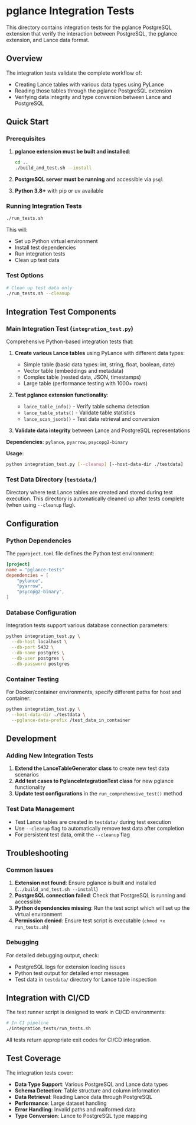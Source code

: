 # pglance Integration Tests

This directory contains integration tests for the pglance PostgreSQL extension that verify the interaction between PostgreSQL, the pglance extension, and Lance data format.

## Overview

The integration tests validate the complete workflow of:
- Creating Lance tables with various data types using PyLance
- Reading those tables through the pglance PostgreSQL extension
- Verifying data integrity and type conversion between Lance and PostgreSQL

## Quick Start

### Prerequisites

1. **pglance extension must be built and installed**:
   ```bash
   cd ..
   ./build_and_test.sh --install
   ```

2. **PostgreSQL server must be running** and accessible via `psql`

3. **Python 3.8+** with pip or uv available

### Running Integration Tests

```bash
./run_tests.sh
```

This will:
- Set up Python virtual environment
- Install test dependencies
- Run integration tests
- Clean up test data

### Test Options

```bash
# Clean up test data only
./run_tests.sh --cleanup
```

## Integration Test Components

### Main Integration Test (`integration_test.py`)

Comprehensive Python-based integration tests that:

1. **Create various Lance tables** using PyLance with different data types:
   - Simple table (basic data types: int, string, float, boolean, date)
   - Vector table (embeddings and metadata)
   - Complex table (nested data, JSON, timestamps)
   - Large table (performance testing with 1000+ rows)

2. **Test pglance extension functionality**:
   - `lance_table_info()` - Verify table schema detection
   - `lance_table_stats()` - Validate table statistics
   - `lance_scan_jsonb()` - Test data retrieval and conversion

3. **Validate data integrity** between Lance and PostgreSQL representations

**Dependencies**: `pylance`, `pyarrow`, `psycopg2-binary`

**Usage**:
```bash
python integration_test.py [--cleanup] [--host-data-dir ./testdata]
```

### Test Data Directory (`testdata/`)

Directory where test Lance tables are created and stored during test execution. This directory is automatically cleaned up after tests complete (when using `--cleanup` flag).

## Configuration

### Python Dependencies

The `pyproject.toml` file defines the Python test environment:

```toml
[project]
name = "pglance-tests"
dependencies = [
    "pylance",
    "pyarrow", 
    "psycopg2-binary",
]
```

### Database Configuration

Integration tests support various database connection parameters:

```bash
python integration_test.py \
  --db-host localhost \
  --db-port 5432 \
  --db-name postgres \
  --db-user postgres \
  --db-password postgres
```

### Container Testing

For Docker/container environments, specify different paths for host and container:

```bash
python integration_test.py \
  --host-data-dir ./testdata \
  --pglance-data-prefix /test_data_in_container
```

## Development

### Adding New Integration Tests

1. **Extend the LanceTableGenerator class** to create new test data scenarios
2. **Add test cases to PglanceIntegrationTest class** for new pglance functionality
3. **Update test configurations** in the `run_comprehensive_test()` method

### Test Data Management

- Test Lance tables are created in `testdata/` during test execution
- Use `--cleanup` flag to automatically remove test data after completion
- For persistent test data, omit the `--cleanup` flag

## Troubleshooting

### Common Issues

1. **Extension not found**: Ensure pglance is built and installed (`../build_and_test.sh --install`)
2. **PostgreSQL connection failed**: Check that PostgreSQL is running and accessible
3. **Python dependencies missing**: Run the test script which will set up the virtual environment
4. **Permission denied**: Ensure test script is executable (`chmod +x run_tests.sh`)

### Debugging

For detailed debugging output, check:
- PostgreSQL logs for extension loading issues
- Python test output for detailed error messages
- Test data in `testdata/` directory for Lance table inspection

## Integration with CI/CD

The test runner script is designed to work in CI/CD environments:

```bash
# In CI pipeline
./integration_tests/run_tests.sh
```

All tests return appropriate exit codes for CI/CD integration.

## Test Coverage

The integration tests cover:

- **Data Type Support**: Various PostgreSQL and Lance data types
- **Schema Detection**: Table structure and column information
- **Data Retrieval**: Reading Lance data through PostgreSQL
- **Performance**: Large dataset handling
- **Error Handling**: Invalid paths and malformed data
- **Type Conversion**: Lance to PostgreSQL type mapping